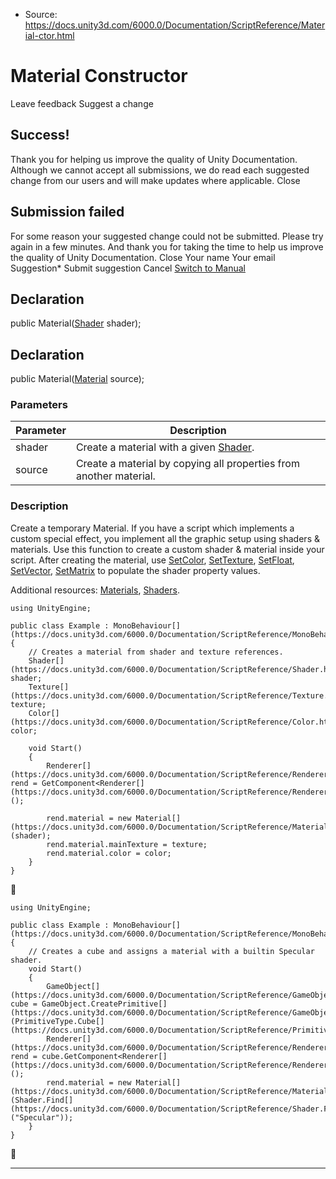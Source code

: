 * Source: https://docs.unity3d.com/6000.0/Documentation/ScriptReference/Material-ctor.html

# Material Constructor
Leave feedback
Suggest a change
## Success!
Thank you for helping us improve the quality of Unity Documentation. Although we cannot accept all submissions, we do read each suggested change from our users and will make updates where applicable.
Close
## Submission failed
For some reason your suggested change could not be submitted. Please <a>try again</a> in a few minutes. And thank you for taking the time to help us improve the quality of Unity Documentation.
Close
Your name Your email Suggestion* Submit suggestion
Cancel
[Switch to Manual](https://docs.unity3d.com/6000.0/Documentation/Manual/class-Material.html "Go to Material Component in the Manual")
## Declaration
public Material([Shader](https://docs.unity3d.com/6000.0/Documentation/ScriptReference/Shader.html) shader); 
## Declaration
public Material([Material](https://docs.unity3d.com/6000.0/Documentation/ScriptReference/Material.html) source); 
### Parameters
Parameter | Description  
---|---  
shader | Create a material with a given [Shader](https://docs.unity3d.com/6000.0/Documentation/ScriptReference/Shader.html).  
source | Create a material by copying all properties from another material.  
### Description
Create a temporary Material.
If you have a script which implements a custom special effect, you implement all the graphic setup using shaders & materials. Use this function to create a custom shader & material inside your script. After creating the material, use [SetColor](https://docs.unity3d.com/6000.0/Documentation/ScriptReference/Material.SetColor.html), [SetTexture](https://docs.unity3d.com/6000.0/Documentation/ScriptReference/Material.SetTexture.html), [SetFloat](https://docs.unity3d.com/6000.0/Documentation/ScriptReference/Material.SetFloat.html), [SetVector](https://docs.unity3d.com/6000.0/Documentation/ScriptReference/Material.SetVector.html), [SetMatrix](https://docs.unity3d.com/6000.0/Documentation/ScriptReference/Material.SetMatrix.html) to populate the shader property values.  
  
Additional resources: [Materials](https://docs.unity3d.com/6000.0/Documentation/Manual/Materials.html), [Shaders](https://docs.unity3d.com/6000.0/Documentation/Manual/Shaders.html).
```
using UnityEngine;  
  
public class Example : MonoBehaviour[](https://docs.unity3d.com/6000.0/Documentation/ScriptReference/MonoBehaviour.html)
{
    // Creates a material from shader and texture references.
    Shader[](https://docs.unity3d.com/6000.0/Documentation/ScriptReference/Shader.html) shader;
    Texture[](https://docs.unity3d.com/6000.0/Documentation/ScriptReference/Texture.html) texture;
    Color[](https://docs.unity3d.com/6000.0/Documentation/ScriptReference/Color.html) color;  
  
    void Start()
    {
        Renderer[](https://docs.unity3d.com/6000.0/Documentation/ScriptReference/Renderer.html) rend = GetComponent<Renderer[](https://docs.unity3d.com/6000.0/Documentation/ScriptReference/Renderer.html)> ();  
  
        rend.material = new Material[](https://docs.unity3d.com/6000.0/Documentation/ScriptReference/Material.html)(shader);
        rend.material.mainTexture = texture;
        rend.material.color = color;
    }
}
```

```
using UnityEngine;  
  
public class Example : MonoBehaviour[](https://docs.unity3d.com/6000.0/Documentation/ScriptReference/MonoBehaviour.html)
{
    // Creates a cube and assigns a material with a builtin Specular shader.
    void Start()
    {
        GameObject[](https://docs.unity3d.com/6000.0/Documentation/ScriptReference/GameObject.html) cube = GameObject.CreatePrimitive[](https://docs.unity3d.com/6000.0/Documentation/ScriptReference/GameObject.CreatePrimitive.html)(PrimitiveType.Cube[](https://docs.unity3d.com/6000.0/Documentation/ScriptReference/PrimitiveType.Cube.html));
        Renderer[](https://docs.unity3d.com/6000.0/Documentation/ScriptReference/Renderer.html) rend = cube.GetComponent<Renderer[](https://docs.unity3d.com/6000.0/Documentation/ScriptReference/Renderer.html)> ();
        rend.material = new Material[](https://docs.unity3d.com/6000.0/Documentation/ScriptReference/Material.html)(Shader.Find[](https://docs.unity3d.com/6000.0/Documentation/ScriptReference/Shader.Find.html)("Specular"));
    }
}
```

* * *
